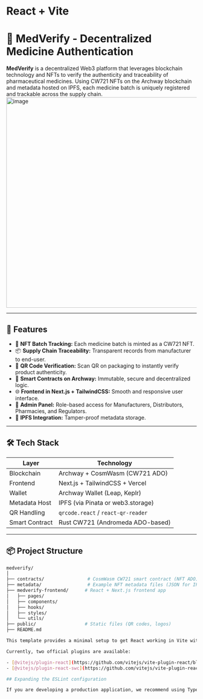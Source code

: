 # React + Vite
# 🧬 MedVerify - Decentralized Medicine Authentication

**MedVerify** is a decentralized Web3 platform that leverages blockchain technology and NFTs to verify the authenticity and traceability of pharmaceutical medicines. Using CW721 NFTs on the Archway blockchain and metadata hosted on IPFS, each medicine batch is uniquely registered and trackable across the supply chain.
<img width="1077" height="557" alt="image" src="https://github.com/user-attachments/assets/30b06909-1c7a-4ea2-9986-c828b50dc1ba" />


---

## 🚀 Features

- 🔐 **NFT Batch Tracking:** Each medicine batch is minted as a CW721 NFT.
- 📦 **Supply Chain Traceability:** Transparent records from manufacturer to end-user.
- 🧾 **QR Code Verification:** Scan QR on packaging to instantly verify product authenticity.
- 🧠 **Smart Contracts on Archway:** Immutable, secure and decentralized logic.
- 🌐 **Frontend in Next.js + TailwindCSS:** Smooth and responsive user interface.
- 🧪 **Admin Panel:** Role-based access for Manufacturers, Distributors, Pharmacies, and Regulators.
- 📁 **IPFS Integration:** Tamper-proof metadata storage.

---

## 🛠️ Tech Stack

| Layer         | Technology                         |
|---------------|-------------------------------------|
| Blockchain    | Archway + CosmWasm (CW721 ADO)     |
| Frontend      | Next.js + TailwindCSS + Vercel     |
| Wallet        | Archway Wallet (Leap, Keplr)        |
| Metadata Host | IPFS (via Pinata or web3.storage)  |
| QR Handling   | `qrcode.react` / `react-qr-reader` |
| Smart Contract| Rust CW721 (Andromeda ADO-based)   |

---

## 📦 Project Structure

```bash
medverify/
│
├── contracts/                # CosmWasm CW721 smart contract (NFT ADO)
├── metadata/                 # Example NFT metadata files (JSON for IPFS)
├── medverify-frontend/      # React + Next.js frontend app
│   ├── pages/
│   ├── components/
│   ├── hooks/
│   ├── styles/
│   └── utils/
├── public/                  # Static files (QR codes, logos)
├── README.md

This template provides a minimal setup to get React working in Vite with HMR and some ESLint rules.

Currently, two official plugins are available:

- [@vitejs/plugin-react](https://github.com/vitejs/vite-plugin-react/blob/main/packages/plugin-react) uses [Babel](https://babeljs.io/) for Fast Refresh
- [@vitejs/plugin-react-swc](https://github.com/vitejs/vite-plugin-react/blob/main/packages/plugin-react-swc) uses [SWC](https://swc.rs/) for Fast Refresh

## Expanding the ESLint configuration

If you are developing a production application, we recommend using TypeScript with type-aware lint rules enabled. Check out the [TS template](https://github.com/vitejs/vite/tree/main/packages/create-vite/template-react-ts) for information on how to integrate TypeScript and [`typescript-eslint`](https://typescript-eslint.io) in your project.
